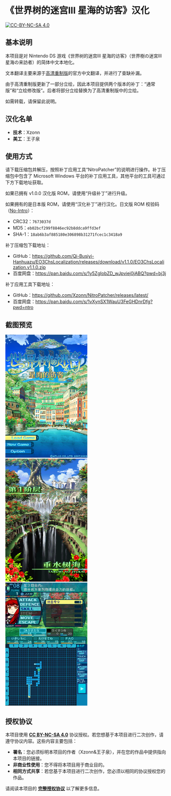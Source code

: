 # 《世界树的迷宫III 星海的访客》汉化

[![CC-BY-NC-SA 4.0](https://mirrors.creativecommons.org/presskit/buttons/88x31/svg/by-nc-sa.svg)](https://creativecommons.org/licenses/by-nc-sa/4.0/legalcode)

## 基本说明

本项目是对 Nintendo DS 游戏《世界树的迷宫III 星海的访客》（<span lang="ja">世界樹の迷宮III 星海の来訪者</span>）的简体中文本地化。

文本翻译主要来源于[高清重制版](https://store.steampowered.com/app/1810820/)的官方中文翻译，并进行了查缺补漏。

由于高清重制版更新了一部分立绘，因此本项目提供两个版本的补丁：“通常版”和“立绘修改版”。后者将部分立绘替换为了高清重制版中的立绘。

如需转载，请保留此说明。

## 汉化名单

- **技术**：Xzonn
- **美工**：王子泉

## 使用方式

请下载压缩包并解压，按照补丁应用工具“NitroPatcher”的说明进行操作。补丁压缩包中包含了 Microsoft Windows 平台的补丁应用工具，其他平台的工具可通过下方下载地址获取。

如果已拥有 v1.0.0 汉化版 ROM，请使用“升级补丁”进行升级。

如果拥有的是日本版 ROM，请使用“汉化补丁”进行汉化。日文版 ROM 校验码（[No-Intro](https://datomatic.no-intro.org/index.php?page=show_record&s=28&n=4849)）：

- CRC32：`7673037d`
- MD5：`eb02bcf299f8846ec92b8ddca9ffd3ef`
- SHA-1：`18ab6b3af885180e306898b31271fcec1c3418a9`

补丁压缩包下载地址：

- GitHub：<https://github.com/Qi-Busiyi-Hanhuazu/EO3ChsLocalization/releases/download/v1.1.0/EO3ChsLocalization.v1.1.0.zip>
- 百度网盘：<https://pan.baidu.com/s/1y5ZgIobZD_wJpviej0jABQ?pwd=bj3j>

补丁应用工具下载地址：

- GitHub：<https://github.com/Xzonn/NitroPatcher/releases/latest/>
- 百度网盘：<https://pan.baidu.com/s/1vXynSX1WauU3FeGHDnrDfg?pwd=ntro>

## 截图预览
![截图](assets/images/screenshot-01.png) ![截图](assets/images/screenshot-02.png) ![截图](assets/images/screenshot-03.png)

## 授权协议

本项目使用 **[CC BY-NC-SA 4.0](https://creativecommons.org/licenses/by-nc-sa/4.0/legalcode)** 协议授权。若您想基于本项目进行二次创作，请遵守协议内容。这些内容主要包括：

- **署名**：您必须标明本项目的作者（Xzonn&王子泉），并在您的作品中提供指向本项目的链接。
- **非商业性使用**：您不得将本项目用于商业目的。
- **相同方式共享**：若您基于本项目进行二次创作，您必须以相同的协议授权您的作品。

请阅读本项目的 **[完整授权协议](LICENSE.txt)** 以了解更多信息。
